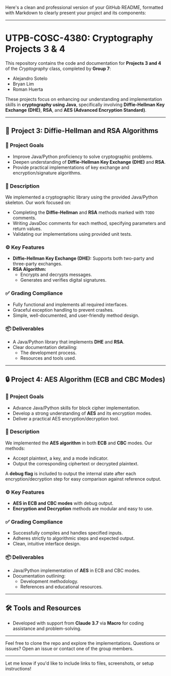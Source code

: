 Here's a clean and professional version of your GitHub README, formatted with Markdown to clearly present your project and its components:

---

# UTPB-COSC-4380: Cryptography Projects 3 & 4

This repository contains the code and documentation for **Projects 3 and 4** of the *Cryptography* class, completed by **Group 7**:
- Alejandro Sotelo  
- Bryan Lim  
- Roman Huerta  

These projects focus on enhancing our understanding and implementation skills in **cryptography using Java**, specifically involving **Diffie-Hellman Key Exchange (DHE)**, **RSA**, and **AES (Advanced Encryption Standard)**.

---

## 🔐 Project 3: Diffie-Hellman and RSA Algorithms

### 🎯 Project Goals
- Improve Java/Python proficiency to solve cryptographic problems.
- Deepen understanding of **Diffie-Hellman Key Exchange (DHE)** and **RSA**.
- Provide practical implementations of key exchange and encryption/signature algorithms.

### 📄 Description
We implemented a cryptographic library using the provided Java/Python skeleton. Our work focused on:
- Completing the **Diffie-Hellman** and **RSA** methods marked with `TODO` comments.
- Writing JavaDoc comments for each method, specifying parameters and return values.
- Validating our implementations using provided unit tests.

### ⚙️ Key Features
- **Diffie-Hellman Key Exchange (DHE):** Supports both two-party and three-party exchanges.
- **RSA Algorithm:**
  - Encrypts and decrypts messages.
  - Generates and verifies digital signatures.

### ✅ Grading Compliance
- Fully functional and implements all required interfaces.
- Graceful exception handling to prevent crashes.
- Simple, well-documented, and user-friendly method design.

### 📦 Deliverables
- A Java/Python library that implements **DHE** and **RSA**.
- Clear documentation detailing:
  - The development process.
  - Resources and tools used.

---

## 🔒 Project 4: AES Algorithm (ECB and CBC Modes)

### 🎯 Project Goals
- Advance Java/Python skills for block cipher implementation.
- Develop a strong understanding of **AES** and its encryption modes.
- Deliver a practical AES encryption/decryption tool.

### 📄 Description
We implemented the **AES algorithm** in both **ECB** and **CBC** modes. Our methods:
- Accept plaintext, a key, and a mode indicator.
- Output the corresponding ciphertext or decrypted plaintext.

A **debug flag** is included to output the internal state after each encryption/decryption step for easy comparison against reference output.

### ⚙️ Key Features
- **AES in ECB and CBC modes** with debug output.
- **Encryption and Decryption** methods are modular and easy to use.

### ✅ Grading Compliance
- Successfully compiles and handles specified inputs.
- Adheres strictly to algorithmic steps and expected output.
- Clean, intuitive interface design.

### 📦 Deliverables
- Java/Python implementation of **AES** in ECB and CBC modes.
- Documentation outlining:
  - Development methodology.
  - References and educational resources.

---

## 🛠️ Tools and Resources
- Developed with support from **Claude 3.7** via **Macro** for coding assistance and problem-solving.

---

Feel free to clone the repo and explore the implementations. Questions or issues? Open an issue or contact one of the group members.

---

Let me know if you'd like to include links to files, screenshots, or setup instructions!
